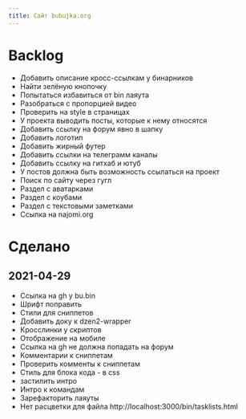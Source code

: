 ```yaml
---
title: Сайт bubujka.org
---
```


# Backlog
- Добавить описание кросс-ссылкам у бинарников
- Найти зелёную кнопочку
- Попытаться избавиться от bin лаяута
- Разобраться с пропорцией видео
- Проверить на style в страницах
- У проекта выводить посты, которые к нему относятся
- Добавить ссылку на форум явно в шапку
- Добавить логотип
- Добавить жирный футер
- Добавить ссылки на телеграмм каналы
- Добавить ссылку на гитхаб и ютуб
- У постов должна быть возможность ссылаться на проект
- Поиск по сайту через гугл
- Раздел с аватарками
- Раздел с коубами
- Раздел с текстовыми заметками
- Ссылка на najomi.org

# Сделано

## 2021-04-29
- Ссылка на gh у bu.bin
- Шрифт поправить
- Стили для сниппетов
- Добавить доку к dzen2-wrapper
- Кросслинки у скриптов
- Отображение на мобиле
- Ссылка на gh не должна попадать на форум
- Комментарии к сниппетам
- Проверить комменты к сниппетам
- Стиль для блока кода - в css
- застилить интро
- Интро к командам
- Зарефакторить лаяуты
- Нет расцветки для файла http://localhost:3000/bin/tasklists.html
